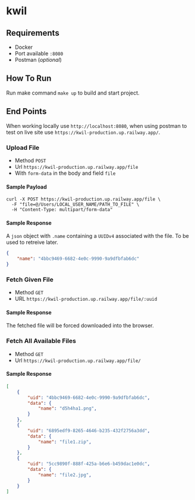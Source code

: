 # kwil

## Requirements

- Docker
- Port available `:8080`
- Postman (_optional_)

## How To Run

Run make command `make up` to build and start project.

## End Points

When working locally use `http://localhost:8080`, when using postman to test on live site use `https://kwil-production.up.railway.app/`.

### Upload File

- Method `POST`
- Url `https://kwil-production.up.railway.app/file`
- With `form-data` in the body and field `file`

#### Sample Payload

```curl
curl -X POST https://kwil-production.up.railway.app/file \
  -F "file=@/Users/LOCAL_USER_NAME/PATH_TO_FILE" \
  -H "Content-Type: multipart/form-data"
```

#### Sample Response

A `json` object with `.name` containing a `UUIDv4` associated with the file. 
To be used to retreive later.

```json
{
    "name": "4bbc9469-6682-4e0c-9990-9a9dfbfab6dc"
}
```

### Fetch Given File

- Method `GET`
- URL `https://kwil-production.up.railway.app/file/:uuid`

#### Sample Response

The fetched file will be forced downloaded into the browser.

### Fetch All Available Files

- Method `GET`
- Url `https://kwil-production.up.railway.app/file/`

#### Sample Response

```json
[
    {
        "uid": "4bbc9469-6682-4e0c-9990-9a9dfbfab6dc",
        "data": {
            "name": "d5h4ha1.png",
        }
    },
    {
        "uid": "6895edf9-8265-4646-b235-432f2756a3dd",
        "data": {
            "name": "file1.zip",
        }
    },
    {
        "uid": "5cc9890f-888f-425a-b6e6-b459dac1e0dc",
        "data": {
            "name": "file2.jpg",
        }
    }
]
```
